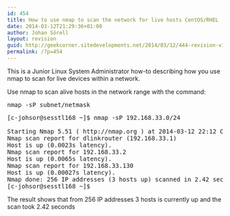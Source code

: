 ```yaml
---
id: 454
title: How to use nmap to scan the network for live hosts CentOS/RHEL
date: 2014-03-12T21:29:36+01:00
author: Johan Sörell
layout: revision
guid: http://geekcorner.sitedevelopments.net/2014/03/12/444-revision-v1/
permalink: /?p=454
---
```

This is a Junior Linux System Administrator how-to describing how you use nmap to scan for live devices within a network.

Use nmap to scan alive hosts in the network range with the command:

<pre class="lang:default decode:true">nmap -sP subnet/netmask</pre>

<pre class="lang:default decode:true">[c-johsor@sesstl168 ~]$ nmap -sP 192.168.33.0/24

Starting Nmap 5.51 ( http://nmap.org ) at 2014-03-12 22:12 CET
Nmap scan report for dlinkrouter (192.168.33.1)
Host is up (0.0023s latency).
Nmap scan report for 192.168.33.2
Host is up (0.0065s latency).
Nmap scan report for 192.168.33.130
Host is up (0.00027s latency).
Nmap done: 256 IP addresses (3 hosts up) scanned in 2.42 seconds
[c-johsor@sesstl168 ~]$</pre>

The result shows that from 256 IP addresses 3 hosts is currently up and the scan took 2.42 seconds

&nbsp;